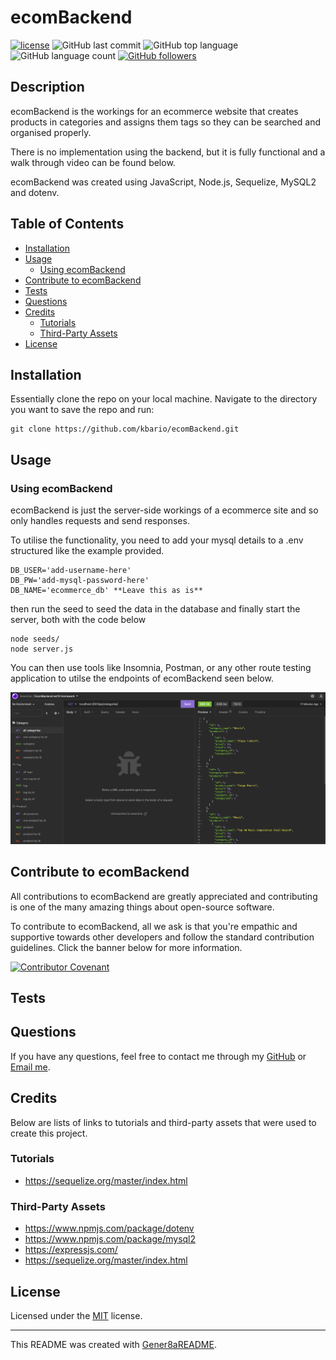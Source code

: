 # ecomBackend
[![license](https://img.shields.io/badge/license-MIT-green.svg)](./LICENSE.md) ![GitHub last commit](https://img.shields.io/github/last-commit/kbario/ecomBackend) ![GitHub top language](https://img.shields.io/github/languages/top/kbario/ecomBackend) ![GitHub language count](https://img.shields.io/github/languages/count/kbario/ecomBackend) [![GitHub followers](https://img.shields.io/github/followers/kbario?style=social)](https://github.com/kbario)

## Description
ecomBackend is the workings for an ecommerce website that creates products in categories and assigns them tags so they can be searched and organised properly.

There is no implementation using the backend, but it is fully functional and a walk through video can be found below.

ecomBackend was created using JavaScript, Node.js, Sequelize, MySQL2 and dotenv.

## Table of Contents
  - [Installation](#installation)
  - [Usage](#usage)
    - [Using ecomBackend](#using-ecombackend)
  - [Contribute to ecomBackend](#contribute-to-ecombackend)
  - [Tests](#tests)
  - [Questions](#questions)
  - [Credits](#credits)
    - [Tutorials](#tutorials)
    - [Third-Party Assets](#third-party-assets)
  - [License](#license)



## Installation
Essentially clone the repo on your local machine. Navigate to the directory you want to save the repo and run:

    git clone https://github.com/kbario/ecomBackend.git

## Usage

### Using ecomBackend

ecomBackend is just the server-side workings of a ecommerce site and so only handles requests and send responses.

To utilise the functionality, you need to add your mysql details to a .env structured like the example provided.

```.env
DB_USER='add-username-here'
DB_PW='add-mysql-password-here'
DB_NAME='ecommerce_db' **Leave this as is**
```
then run the seed to seed the data in the database and finally start the server, both with the code below

```terminal
node seeds/
node server.js
```

You can then use tools like Insomnia, Postman, or any other route testing application to utilse the endpoints of ecomBackend seen below.

![Using ecomBackend](./assets/imgOne.png)




## Contribute to ecomBackend

All contributions to ecomBackend are greatly appreciated and contributing is one of the many amazing things about open-source software.

To contribute to ecomBackend, all we ask is that you're empathic and supportive towards other developers and follow the standard contribution guidelines. Click the banner below for more information.
        
[![Contributor Covenant](https://img.shields.io/badge/Contributor%20Covenant-2.1-4baaaa.svg)](./CODE_OF_CONDUCT.md)


## Tests
    

## Questions
If you have any questions, feel free to contact me through my [GitHub](https://github.com/kbario/) or [Email me](mailto:kylebario1@gmail.com).

## Credits
Below are lists of links to tutorials and third-party assets that were used to create this project.

### Tutorials
- https://sequelize.org/master/index.html
### Third-Party Assets
- https://www.npmjs.com/package/dotenv
- https://www.npmjs.com/package/mysql2
- https://expressjs.com/
- https://sequelize.org/master/index.html

## License
Licensed under the [MIT](./LICENSE.txt) license.

---
This README was created with [Gener8aREADME](https://github.com/kbario/Gener8aREADME).
